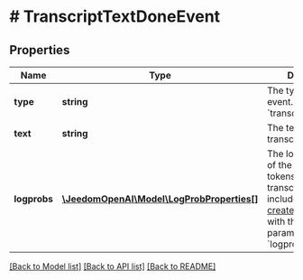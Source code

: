 # # TranscriptTextDoneEvent

## Properties

Name | Type | Description | Notes
------------ | ------------- | ------------- | -------------
**type** | **string** | The type of the event. Always &#x60;transcript.text.done&#x60;. |
**text** | **string** | The text that was transcribed. |
**logprobs** | [**\JeedomOpenAI\Model\LogProbProperties[]**](LogProbProperties.md) | The log probabilities of the individual tokens in the transcription. Only included if you [create a transcription](/docs/api-reference/audio/create-transcription) with the &#x60;include[]&#x60; parameter set to &#x60;logprobs&#x60;. | [optional]

[[Back to Model list]](../../README.md#models) [[Back to API list]](../../README.md#endpoints) [[Back to README]](../../README.md)
